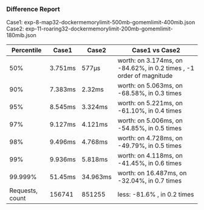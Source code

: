 ### Difference Report
Case1: exp-8-map32-dockermemorylimit-500mb-gomemlimit-400mib.json
Case2: exp-11-roaring32-dockermemorylimit-200mb-gomemlimit-180mib.json

|Percentile|Case1|Case2|Case1 vs Case2|
|---|---|---|---|
|50%|3.751ms|577µs|worth: on 3.174ms, on -84.62%, in 0.2 times , -1 order of magnitude|
|90%|7.383ms|2.32ms|worth: on 5.063ms, on -68.58%, in 0.3 times |
|95%|8.545ms|3.324ms|worth: on 5.221ms, on -61.10%, in 0.4 times |
|97%|9.127ms|4.121ms|worth: on 5.006ms, on -54.85%, in 0.5 times |
|98%|9.496ms|4.768ms|worth: on 4.728ms, on -49.79%, in 0.5 times |
|99%|9.936ms|5.818ms|worth: on 4.118ms, on -41.45%, in 0.6 times |
|99.999%|51.45ms|34.963ms|worth: on 16.487ms, on -32.04%, in 0.7 times |
|Requests, count|156741|851255|less: -81.6% , in 0.2 times |

